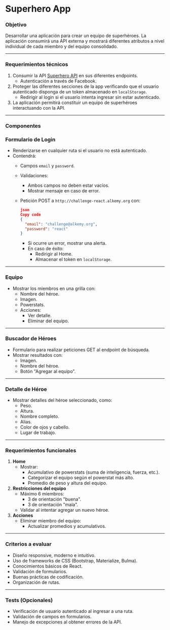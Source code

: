 # Superhero App

### Objetivo

Desarrollar una aplicación para crear un equipo de superhéroes. La aplicación consumirá una API externa y mostrará diferentes atributos a nivel individual de cada miembro y del equipo consolidado.

---

### **Requerimientos técnicos**

1. Consumir la API [Superhero API](https://superheroapi.com/) en sus diferentes endpoints.
    - Autenticación a través de Facebook.
2. Proteger las diferentes secciones de la app verificando que el usuario autenticado disponga de un token almacenado en `localStorage`.
    - Redirigir al login si el usuario intenta ingresar sin estar autenticado.
3. La aplicación permitirá constituir un equipo de superhéroes interactuando con la API.

---

### **Componentes**

### **Formulario de Login**

- Renderizarse en cualquier ruta si el usuario no está autenticado.
- Contendrá:
    - Campos `email` y `password`.
    - Validaciones:
        - Ambos campos no deben estar vacíos.
        - Mostrar mensaje en caso de error.
    - Petición POST a `http://challenge-react.alkemy.org` con:
        
        ```json
        json
        Copy code
        {
          "email": "challenge@alkemy.org",
          "password": "react"
        }
        
        ```
        
        - Si ocurre un error, mostrar una alerta.
        - En caso de éxito:
            - Redirigir al Home.
            - Almacenar el token en `localStorage`.

---

### **Equipo**

- Mostrar los miembros en una grilla con:
    - Nombre del héroe.
    - Imagen.
    - Powerstats.
    - Acciones:
        - Ver detalle.
        - Eliminar del equipo.

---

### **Buscador de Héroes**

- Formulario para realizar peticiones GET al endpoint de búsqueda.
- Mostrar resultados con:
    - Imagen.
    - Nombre del héroe.
    - Botón "Agregar al equipo".

---

### **Detalle de Héroe**

- Mostrar detalles del héroe seleccionado, como:
    - Peso.
    - Altura.
    - Nombre completo.
    - Alias.
    - Color de ojos y cabello.
    - Lugar de trabajo.

---

### **Requerimientos funcionales**

1. **Home**
    - Mostrar:
        - Acumulativo de powerstats (suma de inteligencia, fuerza, etc.).
        - Categorizar el equipo según el powerstat más alto.
        - Promedio de peso y altura del equipo.
2. **Restricciones del equipo**
    - Máximo 6 miembros:
        - 3 de orientación "buena".
        - 3 de orientación "mala".
    - Validar al intentar agregar un nuevo héroe.
3. **Acciones**
    - Eliminar miembro del equipo:
        - Actualizar promedios y acumulativos.

---

### **Criterios a evaluar**

- Diseño responsive, moderno e intuitivo.
- Uso de frameworks de CSS (Bootstrap, Materialize, Bulma).
- Conocimientos básicos de React.
- Validación de formularios.
- Buenas prácticas de codificación.
- Organización de rutas.

---

### **Tests (Opcionales)**

- Verificación de usuario autenticado al ingresar a una ruta.
- Validación de campos en formularios.
- Manejo de excepciones al obtener errores de la API.